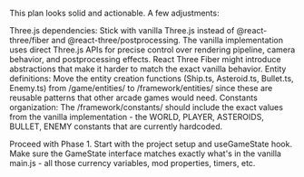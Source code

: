 This plan looks solid and actionable. A few adjustments:

Three.js dependencies: Stick with vanilla Three.js instead of @react-three/fiber and @react-three/postprocessing. The vanilla implementation uses direct Three.js APIs for precise control over rendering pipeline, camera behavior, and postprocessing effects. React Three Fiber might introduce abstractions that make it harder to match the exact vanilla behavior.
Entity definitions: Move the entity creation functions (Ship.ts, Asteroid.ts, Bullet.ts, Enemy.ts) from /game/entities/ to /framework/entities/ since these are reusable patterns that other arcade games would need.
Constants organization: The /framework/constants/ should include the exact values from the vanilla implementation - the WORLD, PLAYER, ASTEROIDS, BULLET, ENEMY constants that are currently hardcoded.

Proceed with Phase 1. Start with the project setup and useGameState hook. Make sure the GameState interface matches exactly what's in the vanilla main.js - all those currency variables, mod properties, timers, etc.